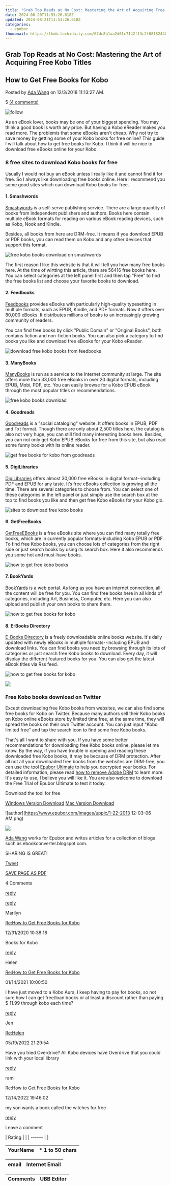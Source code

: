 ```yaml
---
title: "Grab Top Reads at No Cost: Mastering the Art of Acquiring Free Kobo Titles"
date: 2024-08-20T11:53:26.618Z
updated: 2024-08-21T11:53:26.618Z
categories:
  - epubor
thumbnail: https://thmb.techidaily.com/67dc8b1aa2d01c7142f13c2f6815244019bd689ef99cd1dfcbc0a3fd4ae8767d.jpg
---
```


## Grab Top Reads at No Cost: Mastering the Art of Acquiring Free Kobo Titles

## How to Get Free Books for Kobo

Posted by [Ada Wang](https://plus.google.com/+AdaWang/posts) on 12/3/2018 11:13:27 AM.

5 [(4 comments)](http://www.epubor.com/#comment-area) 



![follow](http://www.epubor.com/images/follow.png)

As an eBook lover, books may be one of your biggest spending. You may think a good book is worth any price. But having a Kobo eReader makes you read more. The problemis that some eBooks aren't cheap. Why not try to save money by getting some of your Kobo books for free online? This guide I will talk about how to get free books for Kobo. I think it will be nice to download free eBooks online for your Kobo.

### 8 free sites to download Kobo books for free

Usually I would not buy an eBook unless I really like it and cannot find it for free. So I always like downloading free books online. Here I recommend you some good sites which can download Kobo books for free.

#### 1\. Smashwords

[Smashwords](http://www.smashwords.com/) is a self-serve publishing service. There are a large quantity of books from independent publishers and authors. Books here contain multiple eBook formats for reading on various eBook reading devices, such as Kobo, Nook and Kindle. 

Besides, all books from here are DRM-free. It means if you download EPUB or PDF books, you can read them on Kobo and any other devices that support this format. 

![free kobo books download on smashwords](http://www.epubor.com/images/uppic/download-free-kobo-books-from-smashwords.png)

The first reason I like this website is that it will tell you how many free books here. At the time of wirtting this article, there are 56416 free books here. You can select categories at the left panel first and then tap "Free" to find the free books list and choose your favorite books to download.

#### 2\. Feedbooks

[Feedbooks](http://www.feedbooks.com/) provides eBooks with particularly high-quality typesetting in multiple formats, such as EPUB, Kindle, and PDF formats. Now it offers over 80,000 eBooks. It distributes millions of books to an increasingly growing community of readers.  

You can find free books by click "Public Domain" or "Original Books", both contains fiction and non-fiction books. You can also pick a category to find books you like and download free eBooks for your Kobo eReader.

![download free kobo books from feedbooks](http://www.epubor.com/images/uppic/download-free-kobo-books-from-feedbooks.png)

#### 3\. ManyBooks

[ManyBooks](http://manybooks.net/) is run as a service to the Internet community at large. The site offers more than 33,000 free eBooks in over 20 digital formats, including EPUB, Mobi, PDF, etc. You can easily browse for a Kobo EPUB eBook through the most popular titles or recommendations. 

![free kobo books download](http://www.epubor.com/images/uppic/get-free-kobo-books-from-manybooks.png) 

#### 4\. Goodreads

[Goodreads](https://www.goodreads.com/ebooks) is a "social cataloging" website. It offers books in EPUB, PDF and Txt format. Though there are only about 2,500 titles here, the catalog is also not very huge, you can still find many interesting books here. Besides, you can not only get Kobo EPUB eBooks for free from this site, but also read some funny books with its online reader.

![get free books for kobo from goodreads](http://www.epubor.com/images/uppic/find-free-books-for-kobo-from-goodreads.png)

#### 5\. DigiLibraries

[DigiLibraries](http://www.digilibraries.com) offers almost 30,000 free eBooks in digital format--including PDF and EPUB for any taste. It’s free eBooks collection is growing all the time. There are several categories to choose from. You can select one of these categories in the left panel or just simply use the search box at the top to find books you like and then get free Kobo eBooks for your Kobo glo.

![sites to download free kobo books](http://www.epubor.com/images/uppic/sites-to-download-free-kobo-books.png)

#### 6\. GetFreeBooks

[GetFreeEBooks](http://www.getfreeebooks.com/) is a free eBooks site where you can find many totally free books, which are in currently popular formats-including Kobo EPUB or PDF. To find free Kobo books, you can choose lots of categories from the right side or just search books by using its search box. Here it also recommends you some hot and must-have books. 

![how to get free kobo books](http://www.epubor.com/images/uppic/get-free-kobo-books-from-getfreebooks.png)

#### 7\. BookYards

[BookYards](http://www.bookyards.com/) is a web portal. As long as you have an internet connection, all the content will be free for you. You can find free books here in all kinds of categories, including Art, Business, Computer, etc. Here you can also upload and publish your own books to share them.

![how to get free books for kobo](http://www.epubor.com/images/uppic/get-free-kobo-book-from-bookyards.png)

#### 8\. E-Books Directory

[E-Books Directory](http://www.e-booksdirectory.com/) is a freely downloadable online books website. It's daily updated with newly eBooks in multiple formats--including EPUB and download links. You can find books you need by browsing through its lots of categories or just search free Kobo books to download. Every day, it will display the different featured books for you. You can also get the latest eBook titles via Rss feed.

![how to get free books for kobo](http://www.epubor.com/images/uppic/get-free-kobo-books-from-e-books-directory.png)

<!-- affiliate ads begin -->
<a href="https://shop.systoolsgroup.com/affiliate.php?ACCOUNT=SYSTOOBY&AFFILIATE=108875&PATH=https%3A%2F%2Fwww.systoolsgroup.com%3FAFFILIATE%3D108875%26RESOURCE%3D%2BSysTools%2BPDF%2BUnlocker"><img src="https://www.systoolsgroup.com/box/pdf-unlocker.png" border="0"></a>
<!-- affiliate ads end -->
### Free Kobo books download on Twitter 

Except downloading free Kobo books from websites, we can also find some free books for Kobo on Twitter. Because many authors sell their Kobo books on Kobo online eBooks store by limited time free, at the same time, they will spread the books on their own Twitter account. You can just input "Kobo limited free" and tap the search icon to find some free Kobo books.

That's all I want to share with you. If you have some better recommendations for downloading free Kobo books online, please let me know. By the way, if you have trouble in opening and reading these downloaded free Kobo books, it may be because of DRM protection. After all not all your downloaded free books from the websites are DRM-free, you can use the tool [Epubor Ultimate](https://tools.techidaily.com/epubor/ultimate/) to help you decrypted your books. For detailed information, please read [how to remove Adobe DRM](https://tools.techidaily.com/epubor/products/) to learn more. It's easy to use, I believe you will like it. You are also welcome to download the Free Trial of Epubor Ultimate to test it today. 

Download the tool for free

[Windows Version Download](https://tools.techidaily.com/epubor/ultimate/) [Mac Version Download](https://tools.techidaily.com/epubor/ultimate/)

![author](https://www.epubor.com/images/uppic/1-22-2013 12-03-06 AM.png)

<!-- affiliate ads begin -->
<a href="https://shop.incomedia.eu/order/checkout.php?PRODS=39655089&QTY=1&AFFILIATE=108875&CART=1"><img src="https://incomedia.eu/files/images/affiliates/wa/01_WA_728x90.jpg" border="0"></a>
<!-- affiliate ads end -->
[Ada Wang](https://plus.google.com/+AdaWang/posts) works for Epubor and writes articles for a collection of blogs such as ebookconverter.blogspot.com.

SHARING IS GREAT!

[Tweet](https://twitter.com/share) 

[SAVE PAGE AS PDF](https://tools.techidaily.com/epubor/products/) 



4 Comments

[reply](https://tools.techidaily.com/epubor/products/) 

[reply](https://tools.techidaily.com/epubor/products/) 

Marilyn

[Re:How to Get Free Books for Kobo](https://tools.techidaily.com/epubor/products/)

12/31/2020 10:38:18

Books for Kobo

[reply](https://tools.techidaily.com/epubor/products/) 

Helen

[Re:How to Get Free Books for Kobo](https://tools.techidaily.com/epubor/products/)

01/14/2021 10:00:50

I have just moved to a Kobo Aura, I keep having to pay for books, so not sure how I can get free/loan books or at least a discount rather than paying $ 11.99 through kobo each time?  

[reply](https://tools.techidaily.com/epubor/products/) 

Jen

[Re:Helen](https://tools.techidaily.com/epubor/products/)

05/19/2022 21:29:54

Have you tried Overdrive? All Kobo devices have Overdrive that you could link with your local library 

[reply](https://tools.techidaily.com/epubor/products/) 

rami

[Re:How to Get Free Books for Kobo](https://tools.techidaily.com/epubor/products/)

12/14/2022 19:46:02

my son wants a book called the witches for free

[reply](https://tools.techidaily.com/epubor/products/) 

Leave a comment

| Rating |  |
| ------ |  |

| YourName | \*  1 to 50 chars |
| -------- | ----------------- |

| email | Internet Email |
| ----- | -------------- |

| Comments | UBB Editor |
| -------- | ---------- |

<ins class="adsbygoogle"
     style="display:block"
     data-ad-format="autorelaxed"
     data-ad-client="ca-pub-7571918770474297"
     data-ad-slot="1223367746"></ins>



<ins class="adsbygoogle"
     style="display:block"
     data-ad-client="ca-pub-7571918770474297"
     data-ad-slot="8358498916"
     data-ad-format="auto"
     data-full-width-responsive="true"></ins>


